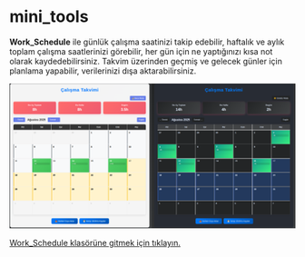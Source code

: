 # mini_tools

**Work_Schedule** ile günlük çalışma saatinizi takip edebilir, haftalık ve aylık toplam çalışma saatlerinizi görebilir, her gün için ne yaptığınızı kısa not olarak kaydedebilirsiniz. Takvim üzerinden geçmiş ve gelecek günler için planlama yapabilir, verilerinizi dışa aktarabilirsiniz.

![Work_Schedule Takvim Görseli](work_schedule.png)

[Work_Schedule klasörüne gitmek için tıklayın.](./Work_Schedule/README.md)

